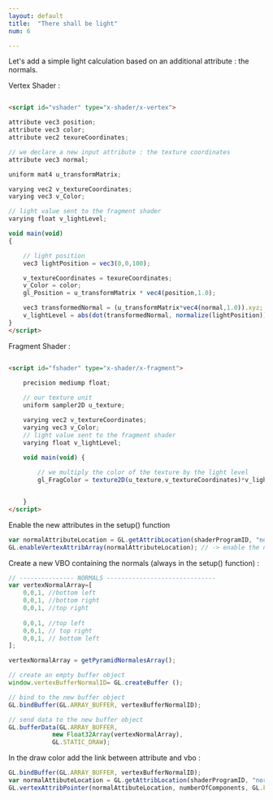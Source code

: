 ```yaml
---
layout: default
title:  "There shall be light"
num: 6

---
```


Let's add a simple light calculation based on an additional attribute : the normals.

Vertex Shader : 

~~~ html

<script id="vshader" type="x-shader/x-vertex">

attribute vec3 position;
attribute vec3 color;
attribute vec2 texureCoordinates;

// we declare a new input attribute : the texture coordinates
attribute vec3 normal;

uniform mat4 u_transformMatrix;

varying vec2 v_textureCoordinates;
varying vec3 v_Color;

// light value sent to the fragment shader
varying float v_lightLevel;

void main(void) 
{ 

    // light position
    vec3 lightPosition = vec3(0,0,100);

    v_textureCoordinates = texureCoordinates;
    v_Color = color;
    gl_Position = u_transformMatrix * vec4(position,1.0);

    vec3 transformedNormal = (u_transformMatrix*vec4(normal,1.0)).xyz;
    v_lightLevel = abs(dot(transformedNormal, normalize(lightPosition))); 
}
</script>

~~~

Fragment Shader : 

~~~ html

<script id="fshader" type="x-shader/x-fragment">
    
    precision mediump float;

    // our texture unit
    uniform sampler2D u_texture;

    varying vec2 v_textureCoordinates;
    varying vec3 v_Color;
    // light value sent to the fragment shader
    varying float v_lightLevel;

    void main(void) {
        
        // we multiply the color of the texture by the light level
        gl_FragColor = texture2D(u_texture,v_textureCoordinates)*v_lightLevel*2.0;


    }
</script>
~~~

Enable the new attributes in the setup() function

~~~ JavaScript
var normalAttributeLocation = GL.getAttribLocation(shaderProgramID, "normal");
GL.enableVertexAttribArray(normalAttributeLocation); // -> enable the new texture coord attribute here
~~~~

Create a new VBO containing the normals (always in the setup() function) : 

~~~ Javascript
// --------------- NORMALS ------------------------------
var vertexNormalArray=[
    0,0,1, //bottom left
    0,0,1, //bottom right
    0,0,1, //top right
    
    0,0,1, //top left
    0,0,1, // top right
    0,0,1, // bottom left
];

vertexNormalArray = getPyramidNormalesArray();

// create an empty buffer object
window.vertexBufferNormalID= GL.createBuffer ();

// bind to the new buffer object
GL.bindBuffer(GL.ARRAY_BUFFER, vertexBufferNormalID);

// send data to the new buffer object
GL.bufferData(GL.ARRAY_BUFFER,
            new Float32Array(vertexNormalArray),
            GL.STATIC_DRAW);
~~~		


In the draw color add the link between attribute and vbo : 
~~~ Javascript
GL.bindBuffer(GL.ARRAY_BUFFER, vertexBufferNormalID);
var normalAttibuteLocation = GL.getAttribLocation(shaderProgramID, "normal")
GL.vertexAttribPointer(normalAttibuteLocation, numberOfComponents, GL.FLOAT, false,0,0) ;
~~~